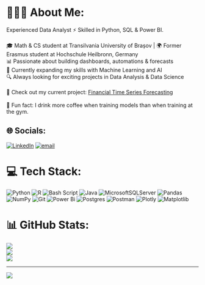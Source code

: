 # 👨🏻‍💻 About Me:
Experienced Data Analyst ⚡ Skilled in Python, SQL & Power BI.  <br><br>🎓 Math & CS student at Transilvania University of Brașov | 🌍 Former Erasmus student at Hochschule Heilbronn, Germany  <br>📊 Passionate about building dashboards, automations & forecasts  <br>🤖 Currently expanding my skills with Machine Learning and AI  <br>🔍 Always looking for exciting projects in Data Analysis & Data Science  <br><br>🚀 Check out my current project: [Financial Time Series Forecasting](https://github.com/AlexOnData/DaAn_Financial-Time-Series-Forecasting)  <br><br>🎲 Fun fact: I drink more coffee when training models than when training at the gym.

## 🌐 Socials:
[![LinkedIn](https://img.shields.io/badge/LinkedIn-%230077B5.svg?logo=linkedin&logoColor=white)](https://linkedin.com/in/alexmarcean) [![email](https://img.shields.io/badge/Email-D14836?logo=gmail&logoColor=white)](mailto:business.marcean.alex@gmail.com) 

# 💻 Tech Stack:
![Python](https://img.shields.io/badge/python-3670A0?style=for-the-badge&logo=python&logoColor=ffdd54) ![R](https://img.shields.io/badge/r-%23276DC3.svg?style=for-the-badge&logo=r&logoColor=white) ![Bash Script](https://img.shields.io/badge/bash_script-%23121011.svg?style=for-the-badge&logo=gnu-bash&logoColor=white) ![Java](https://img.shields.io/badge/java-%23ED8B00.svg?style=for-the-badge&logo=openjdk&logoColor=white) ![MicrosoftSQLServer](https://img.shields.io/badge/Microsoft%20SQL%20Server-CC2927?style=for-the-badge&logo=microsoft%20sql%20server&logoColor=white) ![Pandas](https://img.shields.io/badge/pandas-%23150458.svg?style=for-the-badge&logo=pandas&logoColor=white) ![NumPy](https://img.shields.io/badge/numpy-%23013243.svg?style=for-the-badge&logo=numpy&logoColor=white) ![Git](https://img.shields.io/badge/git-%23F05033.svg?style=for-the-badge&logo=git&logoColor=white) ![Power Bi](https://img.shields.io/badge/power_bi-F2C811?style=for-the-badge&logo=powerbi&logoColor=black) ![Postgres](https://img.shields.io/badge/postgres-%23316192.svg?style=for-the-badge&logo=postgresql&logoColor=white) ![Postman](https://img.shields.io/badge/Postman-FF6C37?style=for-the-badge&logo=postman&logoColor=white) ![Plotly](https://img.shields.io/badge/Plotly-%233F4F75.svg?style=for-the-badge&logo=plotly&logoColor=white) ![Matplotlib](https://img.shields.io/badge/Matplotlib-%23ffffff.svg?style=for-the-badge&logo=Matplotlib&logoColor=black)

# 📊 GitHub Stats:
![](https://github-readme-stats.vercel.app/api?username=AlexOnData&theme=dark&hide_border=false&include_all_commits=false&count_private=false)<br/>
![](https://nirzak-streak-stats.vercel.app/?user=AlexOnData&theme=dark&hide_border=false)<br/>
![](https://github-readme-stats.vercel.app/api/top-langs/?username=AlexOnData&theme=dark&hide_border=false&include_all_commits=false&count_private=false&layout=compact)

---
[![](https://visitcount.itsvg.in/api?id=AlexOnData&icon=0&color=0)](https://visitcount.itsvg.in)

<!-- Proudly created with GPRM ( https://gprm.itsvg.in ) -->
